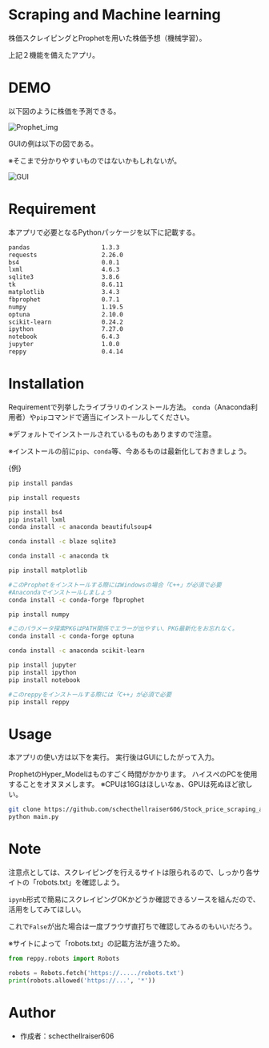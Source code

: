 # Scraping and Machine learning

株価スクレイピングとProphetを用いた株価予想（機械学習）。

上記２機能を備えたアプリ。
 
# DEMO
 
以下図のように株価を予測できる。

![Prophet_img](https://user-images.githubusercontent.com/89838264/139519280-7a94aa1e-3483-4064-9f6b-5f98e371c124.jpeg)

GUIの例は以下の図である。

※そこまで分かりやすいものではないかもしれないが。

![GUI](https://user-images.githubusercontent.com/89838264/139519752-b5587cbb-6a3b-4d8d-a3c2-1257ed83a5a2.png)

 
# Requirement
本アプリで必要となるPythonパッケージを以下に記載する。

```bash
pandas                    1.3.3
requests                  2.26.0
bs4                       0.0.1
lxml                      4.6.3
sqlite3                   3.8.6
tk                        8.6.11
matplotlib                3.4.3
fbprophet                 0.7.1
numpy                     1.19.5
optuna                    2.10.0
scikit-learn              0.24.2
ipython                   7.27.0
notebook                  6.4.3
jupyter                   1.0.0
reppy                     0.4.14
```

 
# Installation
 
Requirementで列挙したライブラリのインストール方法。
`conda`（Anaconda利用者）や`pip`コマンドで適当にインストールしてください。

※デフォルトでインストールされているものもありますので注意。

※インストールの前に`pip`、`conda`等、今あるものは最新化しておきましょう。
 
{例}

```bash
pip install pandas

pip install requests

pip install bs4
pip install lxml
conda install -c anaconda beautifulsoup4

conda install -c blaze sqlite3

conda install -c anaconda tk

pip install matplotlib

#このProphetをインストールする際にはWindowsの場合「C++」が必須で必要
#Anacondaでインストールしましょう
conda install -c conda-forge fbprophet

pip install numpy

#このパラメータ探索PKGはPATH関係でエラーが出やすい、PKG最新化をお忘れなく。
conda install -c conda-forge optuna

conda install -c anaconda scikit-learn

pip install jupyter
pip install ipython
pip install notebook

#このreppyをインストールする際には「C++」が必須で必要
pip install reppy
```
 
# Usage
 
本アプリの使い方は以下を実行。
実行後はGUIにしたがって入力。

ProphetのHyper_Modelはものすごく時間がかかります。
ハイスぺのPCを使用することをオヌヌメします。
※CPUは16Gはほしいなぁ、GPUは死ぬほど欲しい。

```bash
git clone https://github.com/schecthellraiser606/Stock_price_scraping_and_Predict
python main.py
```
 
# Note
 
注意点としては、スクレイピングを行えるサイトは限られるので、しっかり各サイトの「robots.txt」を確認しよう。

`ipynb`形式で簡易にスクレイピングOKかどうか確認できるソースを組んだので、活用をしてみてほしい。

これで`False`が出た場合は一度ブラウザ直打ちで確認してみるのもいいだろう。

※サイトによって「robots.txt」の記載方法が違うため。


```Python
from reppy.robots import Robots

robots = Robots.fetch('https://...../robots.txt')
print(robots.allowed('https://...', '*'))
```
 
# Author

* 作成者：schecthellraiser606 
